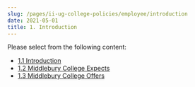 ```yaml
---
slug: /pages/ii-ug-college-policies/employee/introduction
date: 2021-05-01
title: 1. Introduction
---
```

Please select from the following content:

* [1.1 Introduction](/pages/ii-ug-college-policies/employee/introduction/intro)
* [1.2 Middlebury College Expects](/pages/ii-ug-college-policies/employee/introduction/expects)
* [1.3 Middlebury College Offers](/pages/ii-ug-college-policies/employee/introduction/offers)